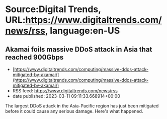 # Source:Digital Trends, URL:https://www.digitaltrends.com/news/rss, language:en-US

## Akamai foils massive DDoS attack in Asia that reached 900Gbps
 - [https://www.digitaltrends.com/computing/massive-ddos-attack-mitigated-by-akamai/](https://www.digitaltrends.com/computing/massive-ddos-attack-mitigated-by-akamai/)
 - RSS feed: https://www.digitaltrends.com/news/rss
 - date published: 2023-03-11 09:11:33.668914+00:00

The largest DDoS attack in the Asia-Pacific region has just been mitigated before it could cause any serious damage. Here's what happened.

